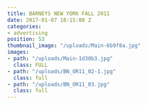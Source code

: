 ```yaml
---
title: BARNEYS NEW YORK FALL 2011
date: 2017-01-07 18:15:00 Z
categories:
- advertising
position: 53
thumbnail_image: "/uploads/Main-6b9f8a.jpg"
images:
- path: "/uploads/Main-1d30b3.jpg"
  class: FULL
- path: "/uploads/BN_OR11_02-1.jpg"
  class: full
- path: "/uploads/BN_OR11_03.jpg"
  class: full
---
```


